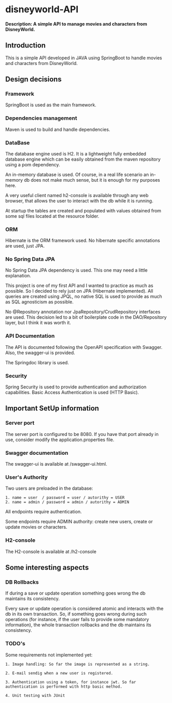 # disneyworld-API
#### Description: A simple API to manage movies and characters from DisneyWorld.
## Introduction
This is a simple API developed in JAVA using SpringBoot to handle movies and characters from DisneyWorld.

## Design decisions
### Framework
SpringBoot is used as the main framework.
### Dependencies management
Maven is used to build and handle dependencies.
### DataBase
The database engine used is H2. It is a lightweight fully embedded database engine 
which can be easily obtained from the maven repository using a pom dependency.

An in-memory database is used.
Of course, in a real life scenario an in-memory db does not make much sense, but it is
enough for my purposes here.

A very useful client named h2-console is available through any web browser, that allows
the user to interact with the db while it is running.

At startup the tables are created and populated with values obtained from some sql files 
located at the resource folder.

### ORM
Hibernate is the ORM framework used. No hibernate specific annotations are used, just JPA.

### No Spring Data JPA
No Spring Data JPA dependency is used. This one may need a little explanation.

This project is one of my first API and I wanted to practice as much as possible.
So I decided to rely just on JPA (Hibernate implemented). All queries are created
using JPQL, no native SQL is used to provide as much as SQL agnosticism as possible.

No @Repository annotation nor JpaRepository/CrudRepository interfaces are used.
This decision led to a bit of boilerplate code in the DAO/Repository layer,
but I think it was worth it.

### API Documentation
The API is documented following the OpenAPI specification with Swagger.
Also, the swagger-ui is provided.

The Springdoc library is used.  

### Security
Spring Security is used to provide authentication and authorization capabilities.
Basic Access Authentication is used (HTTP Basic).

## Important SetUp information

### Server port
The server port is configured to be 8080. If you have that port already in use, consider 
modify the application.properties file.

### Swagger documentation
The swagger-ui is available at /swagger-ui.html.

### User's Authority
Two users are preloaded in the database:

    1. name = user  / password = user / autorithy = USER
    2. name = admin / password = admin / autorithy = ADMIN

All endpoints require authentication. 

Some endpoints require ADMIN authority: create new users, create or update movies or characters.

### H2-console
The H2-console is available at /h2-console

## Some interesting aspects 

### DB Rollbacks
If during a save or update operation something goes wrong the db maintains its consistency.

Every save or update operation is considered atomic and interacts with the db in its own transaction. 
So, if something goes wrong during such operations (for instance, if the user fails to provide some mandatory
information), the whole transaction rollbacks and the db maintains its consistency.

### TODO's
Some requirements not implemented yet:

    1. Image handling: So far the image is represented as a string.

    2. E-mail sendig when a new user is registered.

    3. Authentication using a token, for instance jwt. So far authentication is performed with http basic method. 

    4. Unit testing with JUnit